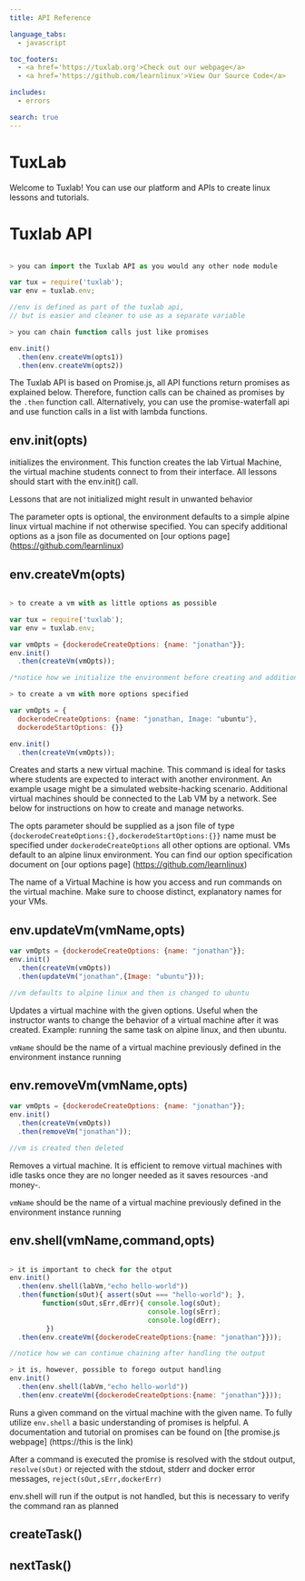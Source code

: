 ```yaml
---
title: API Reference

language_tabs:
  - javascript

toc_footers:
  - <a href='https://tuxlab.org'>Check out our webpage</a>
  - <a href='https://github.com/learnlinux'>View Our Source Code</a>

includes:
  - errors

search: true
---
```


# TuxLab

Welcome to Tuxlab! You can use our platform and APIs to create linux lessons and tutorials.


# Tuxlab API

```javascript

> you can import the Tuxlab API as you would any other node module

var tux = require('tuxlab');
var env = tuxlab.env;

//env is defined as part of the tuxlab api,
// but is easier and cleaner to use as a separate variable

> you can chain function calls just like promises

env.init()
  .then(env.createVm(opts1))
  .then(env.createVm(opts2))

```


The Tuxlab API is based on Promise.js, all API functions return promises as explained below. Therefore, function calls can be chained as promises by the <code>.then</code> function call. Alternatively, you can use the promise-waterfall api and use function calls in a list with lambda functions.



## env.init(opts)

initializes the environment. This function creates the lab Virtual Machine, the virtual machine students connect to from their interface. All lessons should start with the env.init() call. 
<aside class="warning">
Lessons that are not initialized might result in unwanted behavior
</aside>

The parameter opts is optional, the environment defaults to a simple alpine linux virtual machine if not otherwise specified. You can specify additional options as a json file as documented on [our options page] (https://github.com/learnlinux)

## env.createVm(opts)
```javascript

> to create a vm with as little options as possible

var tux = require('tuxlab');
var env = tuxlab.env;

var vmOpts = {dockerodeCreateOptions: {name: "jonathan"}};
env.init()
  .then(createVm(vmOpts));

/*notice how we initialize the environment before creating and additional virtual machine*/

> to create a vm with more options specified

var vmOpts = {
  dockerodeCreateOptions: {name: "jonathan, Image: "ubuntu"},
  dockerodeStartOptions: {}}

env.init()
  .then(createVm(vmOpts));
```

Creates and starts a new virtual machine. This command is ideal for tasks where students are expected to interact with another environment. An example usage might be a simulated website-hacking scenario.
Additional virtual machines should be connected to the Lab VM by a network. See below for instructions on how to create and manage networks. 

The opts parameter should be supplied as a json file of type
<code>{dockerodeCreateOptions:{},dockerodeStartOptions:{}}</code>
name must be specified under <code>dockerodeCreateOptions</code> all other options are optional. VMs default to an alpine linux environment. You can find our option specification document on [our options page] (https://github.com/learnlinux)

<aside class="notice">
The name of a Virtual Machine is how you access and run commands on the virtual machine. Make sure to choose distinct, explanatory names for your VMs.
</aside>


## env.updateVm(vmName,opts)
```javascript
var vmOpts = {dockerodeCreateOptions: {name: "jonathan"}};
env.init()
  .then(createVm(vmOpts))
  .then(updateVm("jonathan",{Image: "ubuntu"}));

//vm defaults to alpine linux and then is changed to ubuntu
```

Updates a virtual machine with the given options. Useful when the instructor wants to change the behavior of a virtual machine after it was created. Example: running the same task on alpine linux, and then ubuntu.
<aside class="warning">
<code>vmName</code> should be the name of a virtual machine previously defined in the environment instance running
</aside>

## env.removeVm(vmName,opts)
```javascript
var vmOpts = {dockerodeCreateOptions: {name: "jonathan"}};
env.init()
  .then(createVm(vmOpts))
  .then(removeVm("jonathan"));

//vm is created then deleted
```

Removes a virtual machine. It is efficient to remove virtual machines with idle tasks once they are no longer needed as it saves resources -and money-.
<aside class="warning">
<code>vmName</code> should be the name of a virtual machine previously defined in the environment instance running
</aside>


## env.shell(vmName,command,opts)
```javascript

> it is important to check for the otput
env.init()
  .then(env.shell(labVm,"echo hello-world"))
  .then(function(sOut){ assert(sOut === "hello-world"); },
        function(sOut,sErr,dErr){ console.log(sOut);
                                  console.log(sErr);
                                  console.log(dErr);
         })
  .then(env.createVm({dockerodeCreateOptions:{name: "jonathan"}}));

//notice how we can continue chaining after handling the output

> it is, however, possible to forego output handling
env.init()
  .then(env.shell(labVm,"echo hello-world"))
  .then(env.createVm({dockerodeCreateOptions:{name: "jonathan"}}));
```
Runs a given command on the virtual machine with the given name. To fully utilize <code>env.shell</code> a basic understanding of promises is helpful. A documentation and tutorial on promises can be found on [the promise.js webpage] (https://this is the link)

After a command is executed the promise is resolved with the stdout output, <code>resolve(sOut)</code> or rejected with the stdout, stderr and docker error messages, <code>reject(sOut,sErr,dockerErr)</code>

<aside class="notice">
env.shell will run if the output is not handled, but this is necessary to verify the command ran as planned
</aside>


## createTask()
## nextTask()
